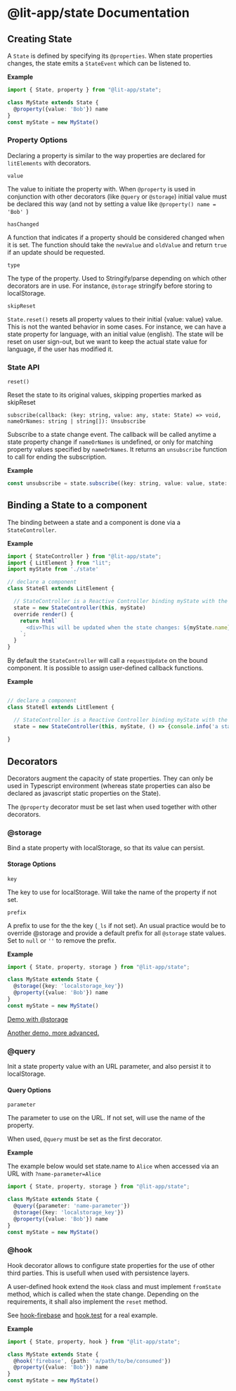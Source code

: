 # @lit-app/state Documentation

## Creating State

A `State` is defined by specifying its `@properties`. When state properties changes, the state emits a `StateEvent` which can be listened to.

**Example**
```ts
import { State, property } from "@lit-app/state";

class MyState extends State {
  @property({value: 'Bob'}) name  
}
const myState = new MyState()
```

### Property Options
Declaring a property is similar to the way properties are declared for `litElements` with decorators. 

`value`

The value to initiate the property with. When `@property` is used in conjunction with other decorators (like `@query` or `@storage`) initial value must be declared this way (and not by setting a value like `@property() name = 'Bob' `)

`hasChanged`

 A function that indicates if a property should be considered changed when it is set. The function should take the `newValue` and `oldValue` and return `true` if an update should be requested.

`type`

The type of the property. Used to Stringify/parse depending on which other decorators are in use. For instance, `@storage` stringify before storing to localStorage. 

`skipReset`

`State.reset()` resets all property values to their initial {value: value} value. This is not the wanted behavior in some cases. For instance, we can have a state property for language, with an initial value (english). The state will be reset on user sign-out, but we want to keep the actual state value for language, if the user has modified it. 


### State API

`reset()`

Reset the state to its original values, skipping properties marked as skipReset

`subscribe(callback: (key: string, value: any, state: State) => void, nameOrNames: string | string[]): Unsubscribe`

Subscribe to a state change event. The callback will be called anytime a state property change if `nameOrNames` is undefined, or only for matching  property values specified by `nameOrNames`. It returns an `unsubscribe` function to call for ending the subscription.

**Example**
```js
const unsubscribe = state.subscribe((key: string, value: value, state: State) => console.info(`State of key ${key} changed to value ${value}`), ['name'])
```


## Binding a State to a component

The binding between a state and a component is done via a `StateController`. 

**Example**
```ts
import { StateController } from "@lit-app/state";
import { LitElement } from "lit";
import myState from './state'

// declare a component
class StateEl extends LitElement {

  // StateController is a Reactive Controller binding myState with the element
  state = new StateController(this, myState)
  override render() {
    return html`
      <div>This will be updated when the state changes: ${myState.name}</div>
    `;
  }
}
```

By default the `StateController` will call a `requestUpdate` on the bound component. It is possible to assign user-defined callback functions.

**Example**
```ts

// declare a component
class StateEl extends LitElement {

  // StateController is a Reactive Controller binding myState with the element
  state = new StateController(this, myState, () => {console.info('a state event was emitted')})
 
}
```

## Decorators

Decorators augment the capacity of state properties. They can only be used in Typescript environment (whereas state properties can also be declared as javascript static properties on the State).

The `@property` decorator must be set last when used together with other decorators.

### @storage
Bind a state property with localStorage, so that its value can persist. 

#### Storage Options

`key`

The key to use for localStorage. Will take the name of the property if not set.

`prefix` 

A prefix to use for the the key (`_ls` if not set). An usual practice would be to override @storage and provide a default prefix for all `@storage` state values.
Set to `null` or `''` to remove the prefix.

**Example**

```ts
import { State, property, storage } from "@lit-app/state";

class MyState extends State {
  @storage({key: 'localstorage_key'})
  @property({value: 'Bob'}) name  
}
const myState = new MyState()

```
[Demo with @storage](https://lit.dev/playground/#gist=8c1b5273fd8449d4c89dd66c9c1e6539)

[Another demo, more advanced.](https://lit.dev/playground/?linkId=8223273#gist=184c2d7a658d2fb1ff95aeddf8b09ba0)

### @query
Init a state property value with an URL parameter, and also persist it 
to localStorage. 

#### Query Options

`parameter`

The parameter to use on the URL. If not set, will use the name of the property. 

When used, `@query` must be set as the first decorator.

**Example**

The example below would set state.name to `Alice` when accessed via an URL with `?name-parameter=Alice`

```ts
import { State, property, storage } from "@lit-app/state";

class MyState extends State {
  @query({parameter: 'name-parameter'})
  @storage({key: 'localstorage_key'})
  @property({value: 'Bob'}) name  
}
const myState = new MyState()

```


### @hook
Hook decorator allows to configure state properties for the use of other third parties. This is usefull when used with persistence layers. 

A user-defined hook extend the `Hook` class and must implement `fromState` method, which is called when the state change. Depending on the requirements, it shall also implement the `reset` method.

See [hook-firebase](./test/hook-firebase.ts) and [hook.test](./test/hook.test.ts) for a real example.

**Example**

```ts
import { State, property, hook } from "@lit-app/state";

class MyState extends State {
  @hook('firebase', {path: 'a/path/to/be/consumed'})
  @property({value: 'Bob'}) name  
}
const myState = new MyState()

```



